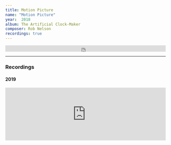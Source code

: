 ```yaml
---
title: Motion Picture
name: "Motion Picture"
year:  2018
album: The Artificial Clock-Maker
composer: Rob Nelson
recordings: true
---
```


<iframe width="100%" height="20" scrolling="no" frameborder="no" allow="autoplay" src="https://w.soundcloud.com/player/?url=https%3A//api.soundcloud.com/tracks/438120819&color=%23ff5500&inverse=false&auto_play=false&show_user=true"></iframe>

<hr/>

<h3>Recordings</h3>
<h4>2019</h4>
<iframe width="100%" height="166" scrolling="no" frameborder="no" allow="autoplay" src="https://w.soundcloud.com/player/?url=https%3A//api.soundcloud.com/tracks/438120819&color=%23ff5500&auto_play=false&hide_related=false&show_comments=true&show_user=true&show_reposts=false&show_teaser=true"></iframe>

